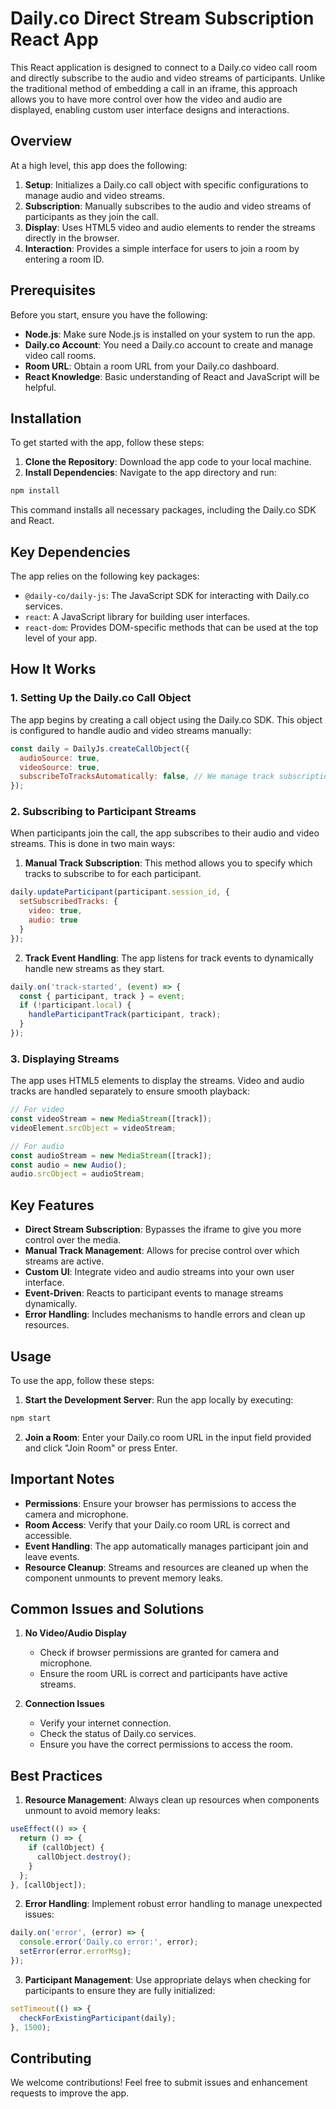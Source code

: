 # Daily.co Direct Stream Subscription React App

This React application is designed to connect to a Daily.co video call room and directly subscribe to the audio and video streams of participants. Unlike the traditional method of embedding a call in an iframe, this approach allows you to have more control over how the video and audio are displayed, enabling custom user interface designs and interactions.

## Overview

At a high level, this app does the following:

1. **Setup**: Initializes a Daily.co call object with specific configurations to manage audio and video streams.
2. **Subscription**: Manually subscribes to the audio and video streams of participants as they join the call.
3. **Display**: Uses HTML5 video and audio elements to render the streams directly in the browser.
4. **Interaction**: Provides a simple interface for users to join a room by entering a room ID.

## Prerequisites

Before you start, ensure you have the following:

- **Node.js**: Make sure Node.js is installed on your system to run the app.
- **Daily.co Account**: You need a Daily.co account to create and manage video call rooms.
- **Room URL**: Obtain a room URL from your Daily.co dashboard.
- **React Knowledge**: Basic understanding of React and JavaScript will be helpful.

## Installation

To get started with the app, follow these steps:

1. **Clone the Repository**: Download the app code to your local machine.
2. **Install Dependencies**: Navigate to the app directory and run:
```bash
npm install
```
This command installs all necessary packages, including the Daily.co SDK and React.

## Key Dependencies

The app relies on the following key packages:

- `@daily-co/daily-js`: The JavaScript SDK for interacting with Daily.co services.
- `react`: A JavaScript library for building user interfaces.
- `react-dom`: Provides DOM-specific methods that can be used at the top level of your app.

## How It Works

### 1. Setting Up the Daily.co Call Object

The app begins by creating a call object using the Daily.co SDK. This object is configured to handle audio and video streams manually:

```javascript
const daily = DailyJs.createCallObject({
  audioSource: true,
  videoSource: true,
  subscribeToTracksAutomatically: false, // We manage track subscriptions manually
});
```

### 2. Subscribing to Participant Streams

When participants join the call, the app subscribes to their audio and video streams. This is done in two main ways:

1. **Manual Track Subscription**: This method allows you to specify which tracks to subscribe to for each participant.
```javascript
daily.updateParticipant(participant.session_id, {
  setSubscribedTracks: {
    video: true,
    audio: true
  }
});
```

2. **Track Event Handling**: The app listens for track events to dynamically handle new streams as they start.
```javascript
daily.on('track-started', (event) => {
  const { participant, track } = event;
  if (!participant.local) {
    handleParticipantTrack(participant, track);
  }
});
```

### 3. Displaying Streams

The app uses HTML5 elements to display the streams. Video and audio tracks are handled separately to ensure smooth playback:

```javascript
// For video
const videoStream = new MediaStream([track]);
videoElement.srcObject = videoStream;

// For audio
const audioStream = new MediaStream([track]);
const audio = new Audio();
audio.srcObject = audioStream;
```

## Key Features

- **Direct Stream Subscription**: Bypasses the iframe to give you more control over the media.
- **Manual Track Management**: Allows for precise control over which streams are active.
- **Custom UI**: Integrate video and audio streams into your own user interface.
- **Event-Driven**: Reacts to participant events to manage streams dynamically.
- **Error Handling**: Includes mechanisms to handle errors and clean up resources.

## Usage

To use the app, follow these steps:

1. **Start the Development Server**: Run the app locally by executing:
```bash
npm start
```

2. **Join a Room**: Enter your Daily.co room URL in the input field provided and click "Join Room" or press Enter.

## Important Notes

- **Permissions**: Ensure your browser has permissions to access the camera and microphone.
- **Room Access**: Verify that your Daily.co room URL is correct and accessible.
- **Event Handling**: The app automatically manages participant join and leave events.
- **Resource Cleanup**: Streams and resources are cleaned up when the component unmounts to prevent memory leaks.

## Common Issues and Solutions

1. **No Video/Audio Display**
   - Check if browser permissions are granted for camera and microphone.
   - Ensure the room URL is correct and participants have active streams.

2. **Connection Issues**
   - Verify your internet connection.
   - Check the status of Daily.co services.
   - Ensure you have the correct permissions to access the room.

## Best Practices

1. **Resource Management**: Always clean up resources when components unmount to avoid memory leaks:
```javascript
useEffect(() => {
  return () => {
    if (callObject) {
      callObject.destroy();
    }
  };
}, [callObject]);
```

2. **Error Handling**: Implement robust error handling to manage unexpected issues:
```javascript
daily.on('error', (error) => {
  console.error('Daily.co error:', error);
  setError(error.errorMsg);
});
```

3. **Participant Management**: Use appropriate delays when checking for participants to ensure they are fully initialized:
```javascript
setTimeout(() => {
  checkForExistingParticipant(daily);
}, 1500);
```

## Contributing

We welcome contributions! Feel free to submit issues and enhancement requests to improve the app. 
